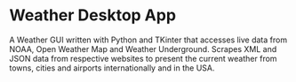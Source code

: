 # Weather Desktop App
A Weather GUI written with Python and TKinter that accesses live data from NOAA, Open Weather Map and Weather Underground.  Scrapes XML and JSON data from respective websites to present the current weather from towns, cities and airports internationally and in the USA.

